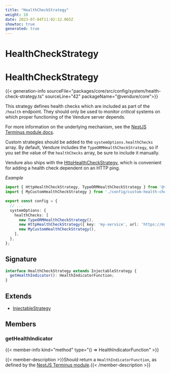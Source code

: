 ```yaml
---
title: "HealthCheckStrategy"
weight: 10
date: 2023-07-04T11:02:12.065Z
showtoc: true
generated: true
---
```

<!-- This file was generated from the Vendure source. Do not modify. Instead, re-run the "docs:build" script -->

# HealthCheckStrategy
<div class="symbol">


# HealthCheckStrategy

{{< generation-info sourceFile="packages/core/src/config/system/health-check-strategy.ts" sourceLine="42" packageName="@vendure/core">}}

This strategy defines health checks which are included as part of the
`/health` endpoint. They should only be used to monitor _critical_ systems
on which proper functioning of the Vendure server depends.

For more information on the underlying mechanism, see the
[NestJS Terminus module docs](https://docs.nestjs.com/recipes/terminus).

Custom strategies should be added to the `systemOptions.healthChecks` array.
By default, Vendure includes the `TypeORMHealthCheckStrategy`, so if you set the value of the `healthChecks`
array, be sure to include it manually.

Vendure also ships with the <a href='/typescript-api/health-check/http-health-check-strategy#httphealthcheckstrategy'>HttpHealthCheckStrategy</a>, which is convenient
for adding a health check dependent on an HTTP ping.

*Example*

```TypeScript
import { HttpHealthCheckStrategy, TypeORMHealthCheckStrategy } from '@vendure/core';
import { MyCustomHealthCheckStrategy } from './config/custom-health-check-strategy';

export const config = {
  // ...
  systemOptions: {
    healthChecks: [
      new TypeORMHealthCheckStrategy(),
      new HttpHealthCheckStrategy({ key: 'my-service', url: 'https://my-service.com' }),
      new MyCustomHealthCheckStrategy(),
    ],
  },
};
```

## Signature

```TypeScript
interface HealthCheckStrategy extends InjectableStrategy {
  getHealthIndicator(): HealthIndicatorFunction;
}
```
## Extends

 * <a href='/typescript-api/common/injectable-strategy#injectablestrategy'>InjectableStrategy</a>


## Members

### getHealthIndicator

{{< member-info kind="method" type="() => HealthIndicatorFunction"  >}}

{{< member-description >}}Should return a `HealthIndicatorFunction`, as defined by the
[NestJS Terminus module](https://docs.nestjs.com/recipes/terminus).{{< /member-description >}}


</div>
